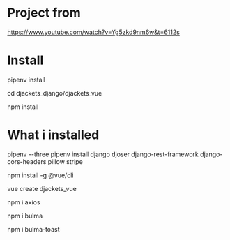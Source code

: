 Project from
========
https://www.youtube.com/watch?v=Yg5zkd9nm6w&t=6112s

Install
========
pipenv install

cd djackets_django/djackets_vue

npm install


What i installed
========
pipenv --three
pipenv install django djoser django-rest-framework django-cors-headers pillow stripe

npm install -g @vue/cli

vue create djackets_vue

npm i axios

npm i bulma

npm i bulma-toast



